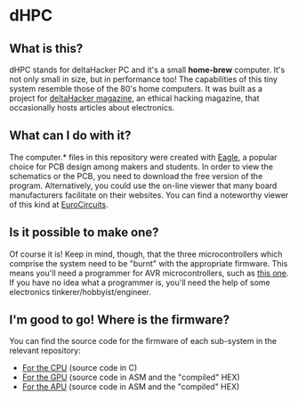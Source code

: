 # dHPC

## What is this?

dHPC stands for deltaHacker PC and it's a small **home-brew** computer. It's not only small
in size, but in performance too! The capabilities of this tiny system resemble those of the 80's
home computers. It was built as a project for [deltaHacker magazine][delta], an ethical hacking
magazine, that occasionally hosts articles about electronics.

## What can I do with it?

The computer.* files in this repository were created with [Eagle][eagle], a popular choice for
PCB design among makers and students. In order to view the schematics or the PCB, you need to
download the free version of the program. Alternatively, you could use the on-line viewer that
many board manufacturers facilitate on their websites. You can find a noteworthy viewer of this
kind at [EuroCircuits][euro].

## Is it possible to make one?

Of course it is! Keep in mind, though, that the three microcontrollers which comprise the system
need to be "burnt" with the appropriate firmware. This means you'll need a programmer for AVR
microcontrollers, such as [this one][avrisp]. If you have no idea what a programmer is, you'll
need the help of some electronics tinkerer/hobbyist/engineer.

## I'm good to go! Where is the firmware?

You can find the source code for the firmware of each sub-system in the relevant repository:

* [For the CPU][cpu] (source code in C)
* [For the GPU][gpu] (source code in ASM and the "compiled" HEX)
* [For the APU][apu] (source code in ASM and the "compiled" HEX)

[delta]:    http://deltahacker.gr                       "ethical hacking magazine"
[eagle]:    http://cadsoft.io                           "Eagle PCB design"
[euro]:     http://www.eurocircuits.com                 "EuroCircuit PCB services"
[avrisp]:   http://www.atmel.com/tools/AVRISPMKII.aspx  "AVR ISP programmer homepage"
[cpu]:      https://github.com/pvar/nstBASIC            "firmware for the main processor"
[gpu]:      https://github.com/pvar/dhpc_gpu_firmware   "firmware for the graphics processor"
[apu]:      https://github.com/pvar/dhpc_apu_firmware   "firmware for the sound processor"

